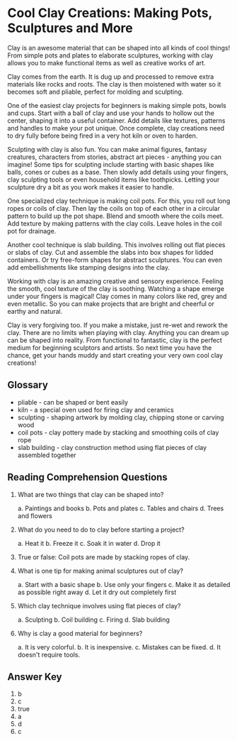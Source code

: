 # Cool Clay Creations: Making Pots, Sculptures and More

Clay is an awesome material that can be shaped into all kinds of cool things! From simple pots and plates to elaborate sculptures, working with clay allows you to make functional items as well as creative works of art.

Clay comes from the earth. It is dug up and processed to remove extra materials like rocks and roots. The clay is then moistened with water so it becomes soft and pliable, perfect for molding and sculpting.

One of the easiest clay projects for beginners is making simple pots, bowls and cups. Start with a ball of clay and use your hands to hollow out the center, shaping it into a useful container. Add details like textures, patterns and handles to make your pot unique. Once complete, clay creations need to dry fully before being fired in a very hot kiln or oven to harden.

Sculpting with clay is also fun. You can make animal figures, fantasy creatures, characters from stories, abstract art pieces - anything you can imagine! Some tips for sculpting include starting with basic shapes like balls, cones or cubes as a base. Then slowly add details using your fingers, clay sculpting tools or even household items like toothpicks. Letting your sculpture dry a bit as you work makes it easier to handle.

One specialized clay technique is making coil pots. For this, you roll out long ropes or coils of clay. Then lay the coils on top of each other in a circular pattern to build up the pot shape. Blend and smooth where the coils meet. Add texture by making patterns with the clay coils. Leave holes in the coil pot for drainage.

Another cool technique is slab building. This involves rolling out flat pieces or slabs of clay. Cut and assemble the slabs into box shapes for lidded containers. Or try free-form shapes for abstract sculptures. You can even add embellishments like stamping designs into the clay.

Working with clay is an amazing creative and sensory experience. Feeling the smooth, cool texture of the clay is soothing. Watching a shape emerge under your fingers is magical! Clay comes in many colors like red, grey and even metallic. So you can make projects that are bright and cheerful or earthy and natural.

Clay is very forgiving too. If you make a mistake, just re-wet and rework the clay. There are no limits when playing with clay. Anything you can dream up can be shaped into reality. From functional to fantastic, clay is the perfect medium for beginning sculptors and artists. So next time you have the chance, get your hands muddy and start creating your very own cool clay creations!

## Glossary

- pliable - can be shaped or bent easily
- kiln - a special oven used for firing clay and ceramics
- sculpting - shaping artwork by molding clay, chipping stone or carving wood
- coil pots - clay pottery made by stacking and smoothing coils of clay rope
- slab building - clay construction method using flat pieces of clay assembled together

## Reading Comprehension Questions

1. What are two things that clay can be shaped into?

   a. Paintings and books
   b. Pots and plates
   c. Tables and chairs
   d. Trees and flowers

2. What do you need to do to clay before starting a project?

   a. Heat it
   b. Freeze it
   c. Soak it in water
   d. Drop it

3. True or false: Coil pots are made by stacking ropes of clay.

4. What is one tip for making animal sculptures out of clay?

   a. Start with a basic shape
   b. Use only your fingers
   c. Make it as detailed as possible right away
   d. Let it dry out completely first

5. Which clay technique involves using flat pieces of clay?

   a. Sculpting
   b. Coil building
   c. Firing
   d. Slab building

6. Why is clay a good material for beginners?

   a. It is very colorful.
   b. It is inexpensive.
   c. Mistakes can be fixed.
   d. It doesn't require tools.

## Answer Key

1. b
2. c
3. true
4. a
5. d
6. c
